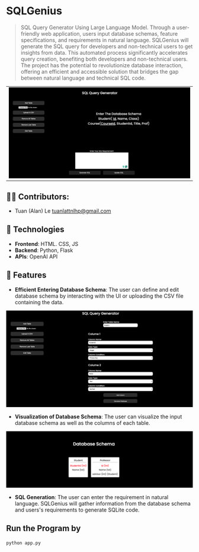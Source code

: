 # SQLGenius
> SQL Query Generator Using Large Language Model. Through a user-friendly web application, users input database schemas, feature specifications, and requirements in natural language. SQLGenius will generate the SQL query for developers and non-technical users to get insights from data. This automated process significantly accelerates query creation, benefiting both developers and non-technical users. The project has the potential to revolutionize database interaction, offering an efficient and accessible solution that bridges the gap between natural language and technical SQL code. 


<table>
  <tr>
    <td>
      <img src = "static/demoimages/1.png">
    </td>
  </tr>
</table>

## 👨‍💻 Contributors:
-  Tuan (Alan) Le tuanlattnlhp@gmail.com

## 💾 Technologies

- **Frontend**: HTML. CSS, JS
- **Backend**: Python, Flask
- **APIs**: OpenAI API

## 🌟 Features

- **Efficient Entering Database Schema**: The user can define and edit database schema by interacting with the UI or uploading the CSV file containing the data.
<img src = "static/demoimages/2.png">
  
- **Visualization of Database Schema**: The user can visualize the input database schema as well as the columns of each table.
<img src = "static/demoimages/3.png">

- **SQL Generation**: The user can enter the requirement in natural language. SQLGenius will gather information from the database schema and users's requirements to generate SQLite code.



## Run the Program by 
``python app.py``
